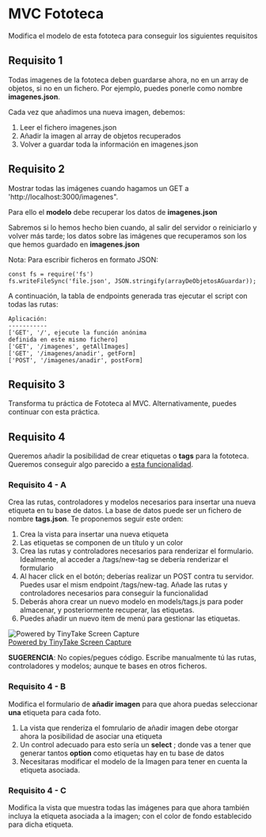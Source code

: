# MVC Fototeca

Modifica el modelo de esta fototeca para conseguir los siguientes requisitos

## Requisito 1
Todas imagenes de la fototeca deben guardarse ahora, no en un array de objetos, si no en un fichero. Por ejemplo, puedes ponerle como nombre __imagenes.json__. 

Cada vez que añadimos una nueva imagen, debemos:

1. Leer el fichero imagenes.json
2. Añadir la imagen al array de objetos recuperados
3. Volver a guardar toda la información en imagenes.json

## Requisito 2
Mostrar todas las imágenes cuando hagamos un GET a 'http://localhost:3000/imagenes".

Para ello el **modelo** debe recuperar los datos de __imagenes.json__

Sabremos si lo hemos hecho bien cuando, al salir del servidor o reiniciarlo y volver más tarde; los datos sobre las imágenes que recuperamos son los que hemos guardado en __imagenes.json__

Nota: Para escribir ficheros en formato JSON:

```
const fs = require('fs')
fs.writeFileSync('file.json', JSON.stringify(arrayDeObjetosAGuardar));
```

A continuación, la tabla de endpoints generada tras ejecutar el script con todas las rutas:

```
Aplicación:
-----------
['GET', '/', ejecute la función anónima
definida en este mismo fichero]
['GET', '/imagenes', getAllImages]
['GET', '/imagenes/anadir', getForm]
['POST', '/imagenes/anadir', postForm]

```

## Requisito 3
Transforma tu práctica de Fototeca al MVC. Alternativamente, puedes continuar con esta práctica.

## Requisito 4 
Queremos añadir la posibilidad de crear etiquetas o **tags** para la fototeca. Queremos conseguir algo parecido a [esta funcionalidad](https://oscarm.tinytake.com/tt/NTM1NzAyNV8xNjc2MDU4Ng).

### Requisito 4 - A
Crea las rutas, controladores y modelos necesarios para insertar una nueva etiqueta en tu base de datos. La base de datos puede ser un fichero de nombre **tags.json**.
Te proponemos seguir este orden:

1. Crea la vista para insertar una nueva etiqueta
2. Las etiquetas se componen de un título y un color
3. Crea las rutas y controladores necesarios para renderizar el formulario. Idealmente, al acceder a /tags/new-tag se debería renderizar el formulario
4. Al hacer click en el botón; deberías realizar un POST contra tu servidor. Puedes usar el mism endpoint /tags/new-tag. Añade las rutas y controladores necesarios para conseguir la funcionalidad
5. Deberás ahora crear un nuevo modelo en models/tags.js para poder almacenar, y posteriormente recuperar, las etiquetas.
6. Puedes añadir un nuevo item de menú para gestionar las etiquetas.

<img src="https://oscarm.tinytake.com/media/1052cc9?filename=1623130786516_TinyTake08-06-2021-07-39-43_637587275862603845.png&sub_type=thumbnail_preview&type=attachment&width=800&height=315" title="Powered by TinyTake Screen Capture"/><br><a href="https://www.tinytake.com">Powered by TinyTake Screen Capture</a>

**SUGERENCIA**: No copies/pegues código. Escribe manualmente tú las rutas, controladores y modelos; aunque te bases en otros ficheros.

### Requisito 4 - B
Modifica el formulario de **añadir imagen** para que ahora puedas seleccionar **una** etiqueta para cada foto.

1. La vista que renderiza el fomrulario de añadir imagen debe otorgar ahora la posibilidad de asociar una etiqueta 
2. Un control adecuado para esto sería un **select** ; donde vas a tener que generar tantos **option** como etiquetas hay en tu base de datos
3. Necesitaras modificar el modelo de la Imagen para tener en cuenta la etiqueta asociada.

### Requisito 4 - C
Modifica la vista que muestra todas las imágenes para que ahora también incluya la etiqueta asociada a la imagen; con el color de fondo establecido para dicha etiqueta.